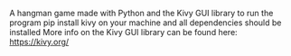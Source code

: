 A hangman game made with Python and the Kivy GUI library
to run the program pip install kivy on your machine and all dependencies should be installed
More info on the Kivy GUI library can be found here: https://kivy.org/
